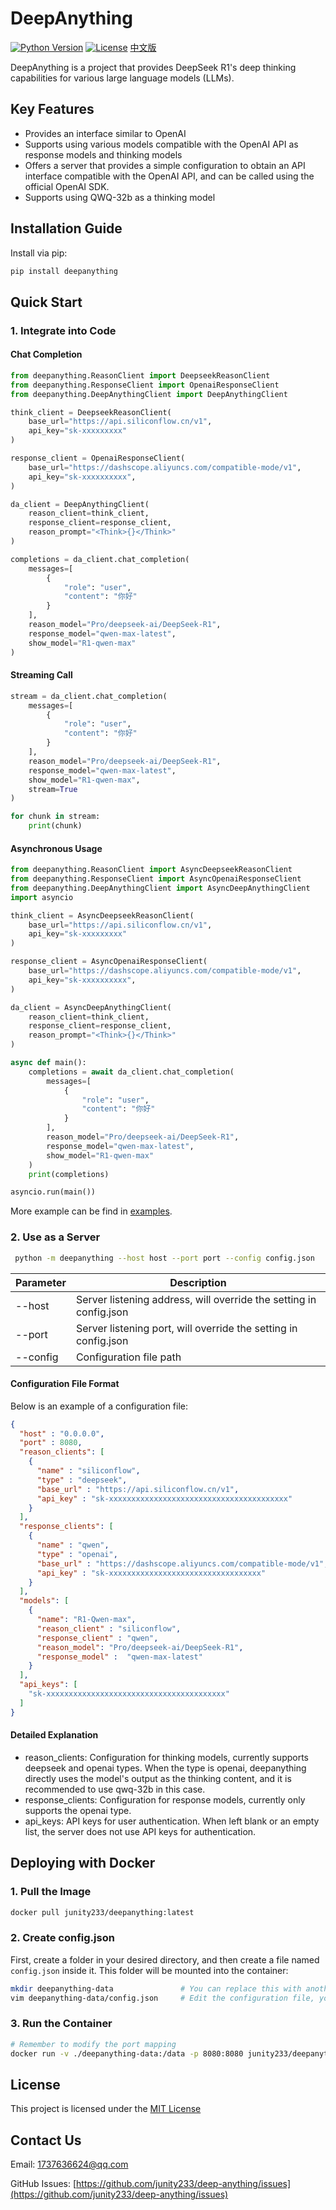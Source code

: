 # DeepAnything

[![Python Version](https://img.shields.io/badge/python-3.8%2B-blue)](https://www.python.org/)
[![License](https://img.shields.io/badge/license-MIT-green)](LICENSE)
[中文版](README_zh.md)

DeepAnything is a project that provides DeepSeek R1's deep thinking capabilities for various large language models (LLMs).

## Key Features

- Provides an interface similar to OpenAI
- Supports using various models compatible with the OpenAI API as response models and thinking models
- Offers a server that provides a simple configuration to obtain an API interface compatible with the OpenAI API, and can be called using the official OpenAI SDK.
- Supports using QWQ-32b as a thinking model

## Installation Guide

Install via pip:

```bash
pip install deepanything
```

## Quick Start

### 1. Integrate into Code

#### Chat Completion

```python
from deepanything.ReasonClient import DeepseekReasonClient
from deepanything.ResponseClient import OpenaiResponseClient
from deepanything.DeepAnythingClient import DeepAnythingClient

think_client = DeepseekReasonClient(
    base_url="https://api.siliconflow.cn/v1",
    api_key="sk-xxxxxxxxx"
)

response_client = OpenaiResponseClient(
    base_url="https://dashscope.aliyuncs.com/compatible-mode/v1",
    api_key="sk-xxxxxxxxxx",
)

da_client = DeepAnythingClient(
    reason_client=think_client,
    response_client=response_client,
    reason_prompt="<Think>{}</Think>"
)

completions = da_client.chat_completion(
    messages=[
        {
            "role": "user",
            "content": "你好"
        }
    ],
    reason_model="Pro/deepseek-ai/DeepSeek-R1",
    response_model="qwen-max-latest",
    show_model="R1-qwen-max"
)
```

#### Streaming Call

```python
stream = da_client.chat_completion(
    messages=[
        {
            "role": "user",
            "content": "你好"
        }
    ],
    reason_model="Pro/deepseek-ai/DeepSeek-R1",
    response_model="qwen-max-latest",
    show_model="R1-qwen-max",
    stream=True
)

for chunk in stream:
    print(chunk)
```

#### Asynchronous Usage

```python
from deepanything.ReasonClient import AsyncDeepseekReasonClient
from deepanything.ResponseClient import AsyncOpenaiResponseClient
from deepanything.DeepAnythingClient import AsyncDeepAnythingClient
import asyncio

think_client = AsyncDeepseekReasonClient(
    base_url="https://api.siliconflow.cn/v1",
    api_key="sk-xxxxxxxxx"
)

response_client = AsyncOpenaiResponseClient(
    base_url="https://dashscope.aliyuncs.com/compatible-mode/v1",
    api_key="sk-xxxxxxxxxx",
)

da_client = AsyncDeepAnythingClient(
    reason_client=think_client,
    response_client=response_client,
    reason_prompt="<Think>{}</Think>"
)

async def main():
    completions = await da_client.chat_completion(
        messages=[
            {
                "role": "user",
                "content": "你好"
            }
        ],
        reason_model="Pro/deepseek-ai/DeepSeek-R1",
        response_model="qwen-max-latest",
        show_model="R1-qwen-max"
    )
    print(completions)

asyncio.run(main())
```

More example can be find in [examples](examples).

### 2. Use as a Server

```bash
 python -m deepanything --host host --port port --config config.json
```

| Parameter | Description             |
| --- |----------------|
| --host | Server listening address, will override the setting in config.json |
| --port | Server listening port, will override the setting in config.json |
| --config | Configuration file path |

#### Configuration File Format

Below is an example of a configuration file:

```json
{
  "host" : "0.0.0.0",
  "port" : 8080,
  "reason_clients": [
    {
      "name" : "siliconflow",
      "type" : "deepseek",
      "base_url" : "https://api.siliconflow.cn/v1",
      "api_key" : "sk-xxxxxxxxxxxxxxxxxxxxxxxxxxxxxxxxxxxxxxxx"
    }
  ],
  "response_clients": [
    {
      "name" : "qwen",
      "type" : "openai",
      "base_url" : "https://dashscope.aliyuncs.com/compatible-mode/v1",
      "api_key" : "sk-xxxxxxxxxxxxxxxxxxxxxxxxxxxxxxxxxx"
    }
  ],
  "models": [
    {
      "name": "R1-Qwen-max",
      "reason_client" : "siliconflow",
      "response_client" : "qwen",
      "reason_model": "Pro/deepseek-ai/DeepSeek-R1",
      "response_model" :  "qwen-max-latest"
    }
  ],
  "api_keys": [
    "sk-xxxxxxxxxxxxxxxxxxxxxxxxxxxxxxxxxxxxxxxx"
  ]
}
```

#### **Detailed Explanation**

- reason_clients: Configuration for thinking models, currently supports deepseek and openai types. When the type is openai, deepanything directly uses the model's output as the thinking content, and it is recommended to use qwq-32b in this case.
- response_clients: Configuration for response models, currently only supports the openai type.
- api_keys: API keys for user authentication. When left blank or an empty list, the server does not use API keys for authentication.

## Deploying with Docker
### 1. Pull the Image
```bash
docker pull junity233/deepanything:latest
```

### 2. Create config.json
First, create a folder in your desired directory, and then create a file named `config.json` inside it. This folder will be mounted into the container:
```bash
mkdir deepanything-data               # You can replace this with another name
vim deepanything-data/config.json     # Edit the configuration file, you can refer to examples/config.json
```

### 3. Run the Container
```bash
# Remember to modify the port mapping
docker run -v ./deepanything-data:/data -p 8080:8080 junity233/deepanything:latest
```

## License

This project is licensed under the [MIT License](LICENSE)

## Contact Us

Email: 1737636624@qq.com

GitHub Issues: [https://github.com/junity233/deep-anything/issues](https://github.com/junity233/deep-anything/issues)

